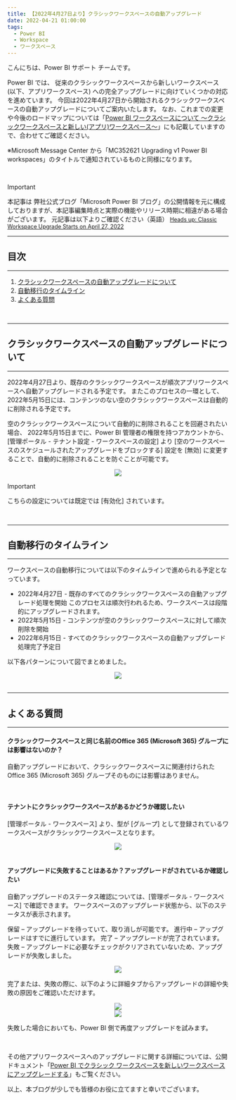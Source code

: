 ```yaml
---
title: 【2022年4月27日より】クラシックワークスペースの自動アップグレード
date: 2022-04-21 01:00:00 
tags:
  - Power BI
  - Workspace
  - ワークスペース
---
```


こんにちは、Power BI サポート チームです。   

Power BI では、 従来のクラシックワークスペースから新しいワークスペース (以下、アプリワークスペース) への完全アップグレードに向けていくつかの対応を進めています。
今回は2022年4月27日から開始されるクラシックワークスペースの自動アップグレードについてご案内いたします。
なお、これまでの変更や今後のロードマップについては「[Power BI ワークスペースについて ～クラシックワークスペースと新しい(アプリ)ワークスペース～](https://jpbap-sqlbi.github.io/blog/powerbi/pbi_workspace_classic_and_app/)」にも記載していますので、合わせてご確認ください。

※Microsoft Message Center から「MC352621 Upgrading v1 Power BI workspaces」のタイトルで通知されているものと同様になります。


<!-- more -->

</br>

> [!IMPORTANT]
> 本記事は 弊社公式ブログ「Microsoft Power BI ブログ」の公開情報を元に構成しておりますが、本記事編集時点と実際の機能やリリース時期に相違がある場合がございます。
>元記事は以下よりご確認ください（英語）
><Span style="font-size: 90%">[Heads up: Classic Workspace Upgrade Starts on April 27, 2022](https://powerbi.microsoft.com/ja-jp/blog/heads-up-classic-workspace-upgrade-starts-on-april-27-2022/)</span>


---
## 目次
---
1. [クラシックワークスペースの自動アップグレードについて](#クラシックワークスペースの自動アップグレードについて)
2. [自動移行のタイムライン](#自動移行のタイムライン)
3. [よくある質問](#よくある質問)
</br>

---
## クラシックワークスペースの自動アップグレードについて
---

2022年4月27日より、既存のクラシックワークスペースが順次アプリワークスペースへ自動アップグレードされる予定です。
またこのプロセスの一環として、2022年5月15日には、コンテンツのない空のクラシックワークスペースは自動的に削除される予定です。

空のクラシックワークスペースについて自動的に削除されることを回避されたい場合、
2022年5月15日までに、Power BI 管理者の権限を持つアカウントから、[管理ポータル - テナント設定 - ワークスペースの設定] より [空のワークスペースのスケジュールされたアップグレードをブロックする] 設定を [無効] に変更することで、自動的に削除されることを防ぐことが可能です。

<div align="center">
<img src="1.png">
</div>

> [!IMPORTANT]
> こちらの設定については既定では [有効化] されています。

</br>

---
## 自動移行のタイムライン
---

ワークスペースの自動移行については以下のタイムラインで進められる予定となっています。

- 2022年4月27日 - 既存のすべてのクラシックワークスペースの自動アップグレード処理を開始
このプロセスは順次行われるため、ワークスペースは段階的にアップグレードされます。
- 2022年5月15日 - コンテンツが空のクラシックワークスペースに対して順次削除を開始
- 2022年6月15日 - すべてのクラシックワークスペースの自動アップグレード処理完了予定日


以下各パターンについて図でまとめました。

<div align="center">
<img src="2.png">
</div>

</br>

---
## よくある質問
---

#### クラシックワークスペースと同じ名前のOffice 365 (Microsoft 365) グループには影響はないのか？

自動アップグレードにおいて、クラシックワークスペースに関連付けられた Office 365 (Microsoft 365) グループそのものには影響はありません。

</br>

#### テナントにクラシックワークスペースがあるかどうか確認したい

[管理ポータル - ワークスペース] より、型が [グループ] として登録されているワークスペースがクラシックワークスペースとなります。

<div align="center">
<img src="3.png">
</div>

</br>


#### アップグレードに失敗することはあるか？アップグレードがされているか確認したい

自動アップグレードのステータス確認については、[管理ポータル - ワークスペース] で確認できます。
ワークスペースのアップグレード状態から、以下のステータスが表示されます。
 
保留 – アップグレードを待っていて、取り消しが可能です。
進行中 – アップグレードはすでに進行しています。
完了 – アップグレードが完了されています。
失敗 – アップグレードに必要なチェックがクリアされていないため、アップグレードが失敗しました。

<div align="center">
<img src="4.png">
</div>

完了または、失敗の際に、以下のように詳細タブからアップグレードの詳細や失敗の原因をご確認いただけます。
 
<div align="center">
<img src="5.png">
</div>

<div align="center">
<img src="6.png">
</div>

失敗した場合においても、Power BI 側で再度アップグレードを試みます。


</br>


その他アプリワークスペースへのアップグレードに関する詳細については、公開ドキュメント「[Power BI でクラシック ワークスペースを新しいワークスペースにアップグレードする](https://docs.microsoft.com/ja-jp/power-bi/collaborate-share/service-upgrade-workspaces)」もご覧ください。


以上、本ブログが少しでも皆様のお役に立てますと幸いでございます。